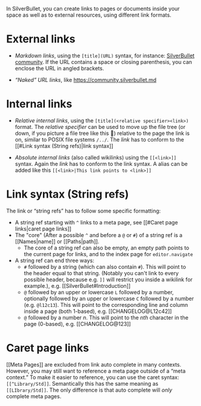 In SilverBullet, you can create links to pages or documents inside your space as well as to external resources, using different link formats.

# External links
- _Markdown links_, using the `[title](URL)` syntax, for instance: [SilverBullet community](https://community.silverbullet.md). If the URL contains a space or closing parenthesis, you can enclose the URL in angled brackets.
* _“Naked” URL links_, like https://community.silverbullet.md

# Internal links
- _Relative internal links_, using the `[title](<relative specifier><link>)` format. The _relative specifier_ can be used to move up the file tree (or down, if you picture a file tree like this 🌳) relative to the page the link is on, similar to POSIX file systems `/../`. The _link_ has to conform to the [[#Link syntax (String refs)|link syntax]]
* _Absolute internal links_ (also called wikilinks) using the `[[<link>]]` syntax. Again the _link_ has to conform to the link syntax. A alias can be added like this `[[<link>|This link points to <link>]]`

# Link syntax (String refs)
The link or “string refs” has to follow some specific formatting:
* A string ref starting with `^` links to a meta page, see [[#Caret page links|caret page links]]
* The "core" (After a possible `^` and before a `@` or `#`) of a string ref is a [[Names|name]] or [[Paths|path]].
  * The core of a  string ref can also be empty, an empty path points to the current page for links, and to the index page for `editor.navigate`
* A string ref can end three ways:
  * `#` followed by a string (which can also contain `#`). This will point to the header equal to that string. (Notably you can't link to every possible header, because e.g. `]]` will restrict you inside a wikilink for example.), e.g. [[SilverBullet#Introduction]]
  - `@` followed by an upper or lowercase `L` followed by a number, optionally followed by an upper or lowercase `C` followed by a number (e.g. `@l12c13`). This will point to the corresponding line and column inside a page (both 1-based), e.g. [[CHANGELOG@L12c42]]
  - `@` followed by a number _n_. This will point to the _nth_ character in the page (0-based), e.g. [[CHANGELOG@123]]

# Caret page links
[[Meta Pages]] are excluded from link auto complete in many contexts. However, you may still want to reference a meta page outside of a “meta context.” To make it easier to reference, you can use the caret syntax: `[[^Library/Std]]`. Semantically this has the same meaning as `[[LIbrary/Std]]`. The only difference is that auto complete will _only_ complete meta pages.
